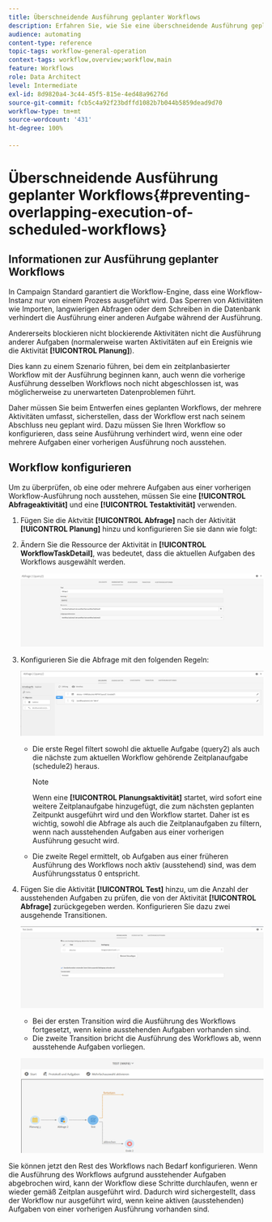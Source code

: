 ```yaml
---
title: Überschneidende Ausführung geplanter Workflows
description: Erfahren Sie, wie Sie eine überschneidende Ausführung geplanter Workflows verhindern können.
audience: automating
content-type: reference
topic-tags: workflow-general-operation
context-tags: workflow,overview;workflow,main
feature: Workflows
role: Data Architect
level: Intermediate
exl-id: 8d9820a4-3c44-45f5-815e-4ed48a96276d
source-git-commit: fcb5c4a92f23bdffd1082b7b044b5859dead9d70
workflow-type: tm+mt
source-wordcount: '431'
ht-degree: 100%

---
```


# Überschneidende Ausführung geplanter Workflows{#preventing-overlapping-execution-of-scheduled-workflows}

## Informationen zur Ausführung geplanter Workflows

In Campaign Standard garantiert die Workflow-Engine, dass eine Workflow-Instanz nur von einem Prozess ausgeführt wird. Das Sperren von Aktivitäten wie Importen, langwierigen Abfragen oder dem Schreiben in die Datenbank verhindert die Ausführung einer anderen Aufgabe während der Ausführung.

Andererseits blockieren nicht blockierende Aktivitäten nicht die Ausführung anderer Aufgaben (normalerweise warten Aktivitäten auf ein Ereignis wie die Aktivität **[!UICONTROL Planung]**).

Dies kann zu einem Szenario führen, bei dem ein zeitplanbasierter Workflow mit der Ausführung beginnen kann, auch wenn die vorherige Ausführung desselben Workflows noch nicht abgeschlossen ist, was möglicherweise zu unerwarteten Datenproblemen führt.

Daher müssen Sie beim Entwerfen eines geplanten Workflows, der mehrere Aktivitäten umfasst, sicherstellen, dass der Workflow erst nach seinem Abschluss neu geplant wird. Dazu müssen Sie Ihren Workflow so konfigurieren, dass seine Ausführung verhindert wird, wenn eine oder mehrere Aufgaben einer vorherigen Ausführung noch ausstehen.

## Workflow konfigurieren

Um zu überprüfen, ob eine oder mehrere Aufgaben aus einer vorherigen Workflow-Ausführung noch ausstehen, müssen Sie eine **[!UICONTROL Abfrageaktivität]** und eine **[!UICONTROL Testaktivität]** verwenden.

1. Fügen Sie die Aktvität **[!UICONTROL Abfrage]** nach der Aktivität **[!UICONTROL Planung]** hinzu und konfigurieren Sie sie dann wie folgt:

1. Ändern Sie die Ressource der Aktivität in **[!UICONTROL WorkflowTaskDetail]**, was bedeutet, dass die aktuellen Aufgaben des Workflows ausgewählt werden.

   ![](assets/scheduled-wkf-resource.png)

1. Konfigurieren Sie die Abfrage mit den folgenden Regeln:

   ![](assets/scheduled-wkf-query.png)

   * Die erste Regel filtert sowohl die aktuelle Aufgabe (query2) als auch die nächste zum aktuellen Workflow gehörende Zeitplanaufgabe (schedule2) heraus.

     >[!NOTE]
     >
     >Wenn eine **[!UICONTROL Planungsaktivität]** startet, wird sofort eine weitere Zeitplanaufgabe hinzugefügt, die zum nächsten geplanten Zeitpunkt ausgeführt wird und den Workflow startet. Daher ist es wichtig, sowohl die Abfrage als auch die Zeitplanaufgaben zu filtern, wenn nach ausstehenden Aufgaben aus einer vorherigen Ausführung gesucht wird.

   * Die zweite Regel ermittelt, ob Aufgaben aus einer früheren Ausführung des Workflows noch aktiv (ausstehend) sind, was dem Ausführungsstatus 0 entspricht.

1. Fügen Sie die Aktivität **[!UICONTROL Test]** hinzu, um die Anzahl der ausstehenden Aufgaben zu prüfen, die von der Aktivität **[!UICONTROL Abfrage]** zurückgegeben werden. Konfigurieren Sie dazu zwei ausgehende Transitionen.

   ![](assets/scheduled-wkf-test.png)

   * Bei der ersten Transition wird die Ausführung des Workflows fortgesetzt, wenn keine ausstehenden Aufgaben vorhanden sind.
   * Die zweite Transition bricht die Ausführung des Workflows ab, wenn ausstehende Aufgaben vorliegen.

   ![](assets/scheduled-wkf-workflow.png)

Sie können jetzt den Rest des Workflows nach Bedarf konfigurieren. Wenn die Ausführung des Workflows aufgrund ausstehender Aufgaben abgebrochen wird, kann der Workflow diese Schritte durchlaufen, wenn er wieder gemäß Zeitplan ausgeführt wird. Dadurch wird sichergestellt, dass der Workflow nur ausgeführt wird, wenn keine aktiven (ausstehenden) Aufgaben von einer vorherigen Ausführung vorhanden sind.
